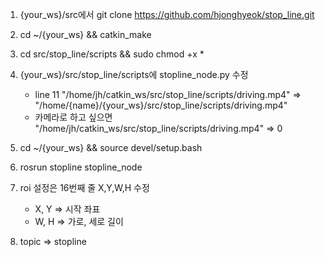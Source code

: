 1) {your_ws}/src에서 git clone https://github.com/hjonghyeok/stop_line.git
2) cd ~/{your_ws} && catkin_make
3) cd src/stop_line/scripts && sudo chmod +x *
4) {your_ws}/src/stop_line/scripts에 stopline_node.py 수정
   - line 11 "/home/jh/catkin_ws/src/stop_line/scripts/driving.mp4" => "/home/{name}/{your_ws}/src/stop_line/scripts/driving.mp4"
   - 카메라로 하고 싶으면 "/home/jh/catkin_ws/src/stop_line/scripts/driving.mp4" => 0

5) cd ~/{your_ws} && source devel/setup.bash

6) rosrun stopline stopline_node

7) roi 설정은 16번째 줄 X,Y,W,H 수정 
   - X, Y => 시작 좌표
   - W, H => 가로, 세로 길이

8) topic => stopline
